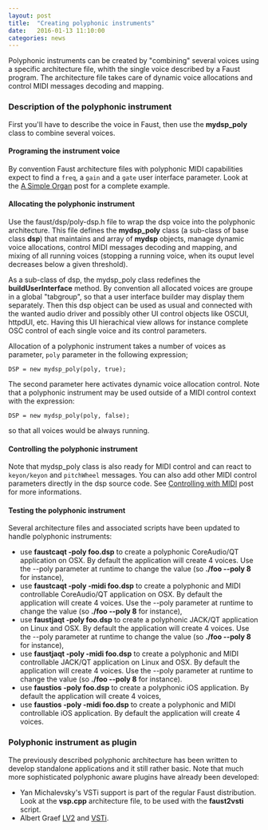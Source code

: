 ```yaml
---
layout: post
title:  "Creating polyphonic instruments"
date:   2016-01-13 11:10:00
categories: news
---
```


Polyphonic instruments can be created by "combining" several voices using a specific architecture file, whith the single voice described by a Faust program. The architecture file takes care of dynamic voice allocations and control MIDI messages decoding and mapping.

### Description of the polyphonic instrument ###

First you'll have to describe the voice in Faust, then use the **mydsp_poly** class to combine several voices.

#### Programing the instrument voice ####

By convention Faust architecture files with polyphonic MIDI capabilities expect to find a `freq`, a `gain` and a `gate` user interface parameter. Look at the [A Simple Organ](http://faust.grame.fr/examples/2015/10/01/organ.html) post for a complete example.

#### Allocating the polyphonic instrument ####

Use the faust/dsp/poly-dsp.h file to wrap the dsp voice into the polyphonic architecture. This file defines the **mydsp_poly** class (a sub-class of base class **dsp**) that maintains and array of **mydsp** objects, manage dynamic voice allocations, control MIDI messages decoding and mapping, and mixing of all running voices (stopping a running voice, when its ouput level decreases below a given threshold). 

As a sub-class of dsp, the mydsp_poly class redefines the **buildUserInterface** method. By convention all allocated voices are groupe in a global "tabgroup", so that a user interface builder may display them separately. Then this dsp object can be used as usual and connected with the wanted audio driver and possibly other UI control objects like OSCUI, httpdUI, etc. Having this UI hierachical view  allows for instance complete OSC control of each single voice and its control parameters. 

Allocation of a polyphonic instrument takes a number of voices as parameter, `poly` parameter in the following expression;

    DSP = new mydsp_poly(poly, true);
    
The second parameter here activates dynamic voice allocation control. Note that a polyphonic instrument may be used outside of a MIDI control context with the expression:

    DSP = new mydsp_poly(poly, false);
    
so that all voices would be always running.

#### Controlling the polyphonic instrument ####

Note that mydsp_poly class is also ready for MIDI control and can react to `keyon/keyon` and `pitchWheel` messages. You can also add other MIDI control parameters directly in the dsp source code. See [Controlling with MIDI](http://faust.grame.fr/examples/2016/13/01/organ.html) post for more informations.

#### Testing the polyphonic instrument ####

Several architecture files and associated scripts have been updated to handle polyphonic instruments:

- use **faustcaqt -poly foo.dsp** to create a polyphonic CoreAudio/QT application on OSX. By default the application will create 4 voices. Use the --poly parameter at runtime to change the value (so **./foo --poly 8** for instance),
- use **faustcaqt -poly -midi foo.dsp** to create a polyphonic and MIDI controllable CoreAudio/QT application on OSX. By default the application will create 4 voices. Use the --poly parameter at runtime to change the value (so **./foo --poly 8** for instance), 
- use **faustjaqt -poly  foo.dsp** to create a polyphonic JACK/QT application on Linux and OSX. By default the application will create 4 voices. Use the --poly parameter at runtime to change the value (so **./foo --poly 8** for instance),
- use **faustjaqt -poly -midi foo.dsp** to create a polyphonic and MIDI controllable JACK/QT application on Linux and OSX. By default the application will create 4 voices. Use the --poly parameter at runtime to change the value (so **./foo --poly 8** for instance). 
- use **faustios -poly  foo.dsp** to create a polyphonic iOS application. By default the application will create 4 voices,
- use **faustios -poly -midi foo.dsp** to create a polyphonic and MIDI controllable iOS application. By default the application will create 4 voices. 
 
### Polyphonic instrument as plugin ###

The previously described polyphonic architecture has been written to develop standalone applications and it still rather basic. Note that much more sophisticated polyphonic aware plugins have already been developed:

- Yan Michalevsky's VSTi support is part of the regular Faust distribution. Look at the **vsp.cpp** architecture file, to be used with the **faust2vsti** script.
- Albert Graef [LV2](https://bitbucket.org/agraef/faust-lv2) and [VSTi](https://bitbucket.org/agraef/faust-vst).

